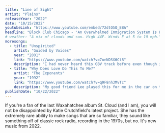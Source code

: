 ```yaml
---
title: "Line of Sight"
artist: "Plains"
releaseYear: "2022"
date: "10/15/2022"
youtubeLink: "https://www.youtube.com/embed/72dtO5O_EBA"
headline: "Block Club Chicago - 'An Overwhelmed Immigration System Is Facing A Shortage Of Attorneys Amid A Growing Backlog Of Cases'"
# weather: "A mix of clouds and sun. High 44F. Winds E at 5 to 10 mph."
moresongs:
  - title: "Unspirited"
    artist: "Guided by Voices"
    year: "2001"
    link: "https://www.youtube.com/watch?v=7ueNDSX6Ct8"
    description: "I had never heard this GBV track before even though it's on a record that contains some of my faves from their catalogue. I just love this line 'Everywhere that you go, I'm with you now', and the general emotional, epic force of the chorus."
  - title: "Why Does Love Do This To Me?"
    artist: "The Exponents"
    year: "1992"
    link: "https://www.youtube.com/watch?v=q9F8nh3MvTc"
    description: "My good friend Lee played this for me in the car on the way home from band practice. Classic way to find new tunes. So simple and powerful. This is the type of stuff that makes me want to make music. It's an original, but to me, sounds like a punk band covering a classic lost Motown single."
publishDate: "10/22/2022"
---
```


If you're a fan of the last Waxahatchee album St. Cloud (and I am), you will not be disappointed by Katie Crutchfield's latest project. She has the extremely rare ability to make songs that are so familiar, they sound like something off of classic rock radio, recording in the 1970s, but no. It's new music from 2022.
